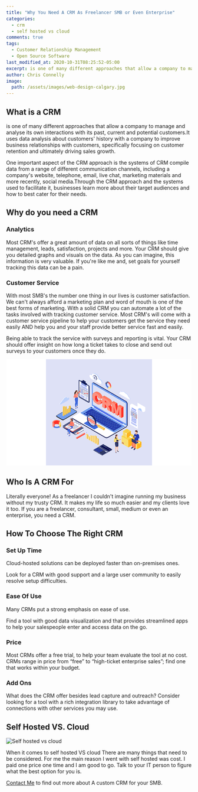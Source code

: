 ```yaml
---
title: "Why You Need A CRM As Freelancer SMB or Even Enterprise"
categories:
  - crm
  - self hosted vs cloud
comments: true
tags:
  - Customer Relationship Management
  - Open Source Software
last_modified_at: 2020-10-31T08:25:52-05:00
excerpt: is one of many different approaches that allow a company to manage and analyse its own interactions with its past...
author: Chris Connelly
image:
  path: /assets/images/web-design-calgary.jpg
---
```


## What is a CRM

is one of many different approaches that allow a company to manage and analyse its own interactions with its past, current and potential customers.It uses data analysis about customers' history with a company to improve business relationships with customers, specifically focusing on customer retention and ultimately driving sales growth.

One important aspect of the CRM approach is the systems of CRM compile data from a range of different communication channels, including a company's website, telephone, email, live chat, marketing materials and more recently, social media.Through the CRM approach and the systems used to facilitate it, businesses learn more about their target audiences and how to best cater for their needs.

## Why do you need a CRM

### Analytics

Most CRM's offer a great amount of data on all sorts of things like time management, leads, satisfaction, projects and more. Your CRM should give you detailed graphs and visuals on the data. As you can imagine, this information is very valuable. If you're like me and, set goals for yourself tracking this data can be a pain.

### Customer Service

With most SMB's the number one thing in our lives is customer satisfaction. We can't always afford a marketing plan and word of mouth is one of the best forms of marketing. With a solid CRM you can automate a lot of the tasks involved with tracking customer service. Most CRM's will come with a customer service pipeline to help your customers get the service they need easily AND help you and your staff provide better service fast and easily.

Being able to track the service with surveys and reporting is vital. Your CRM should offer insight on how long a ticket takes to close and send out surveys to your customers once they do.

![Why you need a CRM](/assets/images/web-design-edmonton.png)

## Who Is A CRM For

Literally everyone! As a freelancer I couldn't imagine running my business without my trusty CRM. It makes my life so much easier and my clients love it too. If you are a freelancer, consultant, small, medium or even an enterprise, you need a CRM.

## How To Choose The Right CRM

### Set Up Time

Cloud-hosted solutions can be deployed faster than on-premises ones.

Look for a CRM with good support and a large user community to easily resolve setup difficulties.

### Ease Of Use

Many CRMs put a strong emphasis on ease of use.

Find a tool with good data visualization and that provides streamlined apps to help your salespeople enter and access data on the go.

### Price

Most CRMs offer a free trial, to help your team evaluate the tool at no cost. CRMs range in price from “free” to “high-ticket enterprise sales”; find one that works within your budget.

### Add Ons

What does the CRM offer besides lead capture and outreach? Consider looking for a tool with a rich integration library to take advantage of connections with other services you may use.

## Self Hosted VS. Cloud

![Self hosted vs cloud](/assets/images/webdesign-reddeer.png)

When it comes to self hosted VS cloud There are many things that need to be considered. For me the main reason I went with self hosted was cost. I paid one price one time and I am good to go. Talk to your IT person to figure what the best option for you is.

[Contact Me](https://chrisconnelly.dev) to find out more about A custom CRM for your SMB.
